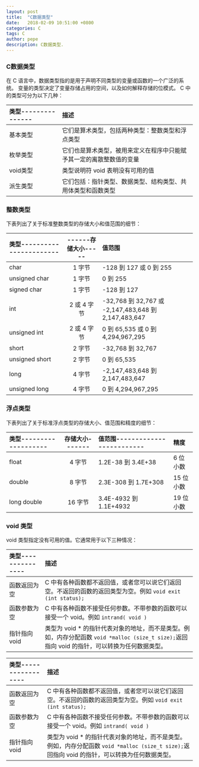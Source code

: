 ```yaml
---
layout: post
title:  "C数据类型"
date:   2018-02-09 10:51:00 +0800
categories: C
tags: C
author: pepe
description: C数据类型.
---
```


### **C数据类型**
在 C 语言中，数据类型指的是用于声明不同类型的变量或函数的一个广泛的系统。
变量的类型决定了变量存储占用的空间，以及如何解释存储的位模式。
 C 中的类型可分为以下几种：

|类型---------------|描述|
| :--------         | :---- |
|基本类型	        |它们是算术类型，包括两种类型：整数类型和浮点类型|
|枚举类型	        |它们也是算术类型，被用来定义在程序中只能赋予其一定的离散整数值的变量|
|void类型	        |类型说明符 void 表明没有可用的值|
|派生类型	        |它们包括：指针类型、数据类型、结构类型、共用体类型和函数类型|

### **整数类型**
下表列出了关于标准整数类型的存储大小和值范围的细节：

|类型-----------------------|------存储大小-----|值范围|
| :--------                 | :---------------: | :---- |
|char	                    |1 字节	            |-128 到 127 或 0 到 255|
|unsigned char	            |1 字节	            |0 到 255|
|signed char	            |1 字节	            |-128 到 127|
|int	                    |2 或 4 字节	    |-32,768 到 32,767 或 -2,147,483,648 到 2,147,483,647|
|unsigned int	            |2 或 4 字节	    |0 到 65,535 或 0 到 4,294,967,295|
|short	                    |2 字节	            |-32,768 到 32,767|
|unsigned short	            |2 字节	            |0 到 65,535|
|long	                    |4 字节	            |-2,147,483,648 到 2,147,483,647|
|unsigned long	            |4 字节	            |0 到 4,294,967,295|

### **浮点类型**
下表列出了关于标准浮点类型的存储大小、值范围和精度的细节：

|类型-------------------|存储大小-------|值范围-------------------------|精度|
| :-------------------  | :-----------: | :---------------------------- | :--- |
|float	                |4 字节	        |1.2E-38 到 3.4E+38	            |6 位小数|
|double	                |8 字节	        |2.3E-308 到 1.7E+308	        |15 位小数|
|long double	        |16 字节	    |3.4E-4932 到 1.1E+4932	        |19 位小数|

### **void 类型**
void 类型指定没有可用的值。它通常用于以下三种情况：

|类型---------------|描述|
| :--------         | :---- |
|函数返回为空	        |C 中有各种函数都不返回值，或者您可以说它们返回空。不返回的函数的返回类型为空。例如 `void exit (int status);`|
|函数参数为空	        |C 中有各种函数不接受任何参数。不带参数的函数可以接受一个 void。例如 `intrand( void )`|
|指针指向 void	        |类型为 void * 的指针代表对象的地址，而不是类型。例如，内存分配函数 `void *malloc (size_t size);`返回指向 void 的指针，可以转换为任何数据类型。|



|类型-----------------|描述|
| :------------------ | :-- |
|函数返回为空	      |C 中有各种函数都不返回值，或者您可以说它们返回空。不返回的函数的返回类型为空。例如 `void exit (int status);`|
|函数参数为空	      |C 中有各种函数不接受任何参数。不带参数的函数可以接受一个 void。例如 `intrand( void )`|
|指针指向 void	      |类型为 void * 的指针代表对象的地址，而不是类型。例如，内存分配函数 `void *malloc (size_t size);`返回指向 void 的指针，可以转换为任何数据类型。|












